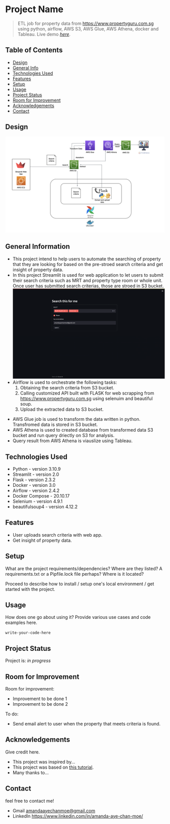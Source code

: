 # Project Name
> ETL job for property data from https://www.propertyguru.com.sg using python, airflow, AWS S3, AWS Glue, AWS Athena, docker and Tableau.
> Live demo [_here_](https://www.example.com). <!-- If you have the project hosted somewhere, include the link here. -->

## Table of Contents
* [Design](#design)
* [General Info](#general-information)
* [Technologies Used](#technologies-used)
* [Features](#features)
* [Setup](#setup)
* [Usage](#usage)
* [Project Status](#project-status)
* [Room for Improvement](#room-for-improvement)
* [Acknowledgements](#acknowledgements)
* [Contact](#contact)
<!-- * [License](#license) -->

## Design
![Example screenshot](./img/design.png)
<!-- ![Example screenshot](./img/screenshot.png) -->
<!-- If you have screenshots you'd like to share, include them here. -->

## General Information
- This project intend to help users to automate the searching of property that they are looking for based on the pre-stroed search criteria and get insight of property data.
- In this project Streamlit is used for web application to let users to submit their search criteria such as MRT and property type room or whole unit. Once user has submitted search criterias, those are stroed in S3 bucket.
![Example screenshot](./img/Screenshot01.png)
- Airlflow is used to orchestrate the following tasks:
  1. Obtaining the search criteria from S3 bucket.
  2. Calling customized API built with FLASK for web scrapping from https://www.propertyguru.com.sg using selenuim and beautiful soup. 
  3. Upload the extracted data to S3 bucket.
<!-- Airflow Screenshot here -->
- AWS Glue job is used to transform the data written in python. Transfromed data is stored in S3 bucket.
- AWS Athena is used to created database from transformed data S3 bucket and run query driectly on S3 for analysis.
- Query result from AWS Athena is viauslize using Tableau.
<!-- Visualize Screenshot here -->
<!-- You don't have to answer all the questions - just the ones relevant to your project. -->


## Technologies Used
- Python - version 3.10.9
- Streamlit - version 2.0
- Flask - version 2.3.2
- Docker - version 3.0
- Airflow - version 2.4.2
- Docker Compose - 20.10.17
- Selenium - version 4.9.1
- beautifulsoup4 - version 4.12.2


## Features
- User uploads search criteria with web app.
- Get insight of property data.


## Setup
What are the project requirements/dependencies? Where are they listed? A requirements.txt or a Pipfile.lock file perhaps? Where is it located?

Proceed to describe how to install / setup one's local environment / get started with the project.


## Usage
How does one go about using it?
Provide various use cases and code examples here.

`write-your-code-here`


## Project Status
Project is: _in progress_ 

## Room for Improvement
Room for improvement:
- Improvement to be done 1
- Improvement to be done 2

To do:
- Send email alert to user when the property that meets criteria is found.


## Acknowledgements
Give credit here.
- This project was inspired by...
- This project was based on [this tutorial](https://www.example.com).
- Many thanks to...


## Contact
feel free to contact me! 
- Gmail amandaayechanmoe@gmail.com
- LinkedIn https://www.linkedin.com/in/amanda-aye-chan-moe/



<!-- Optional -->
<!-- ## License -->
<!-- This project is open source and available under the [... License](). -->

<!-- You don't have to include all sections - just the one's relevant to your project -->

